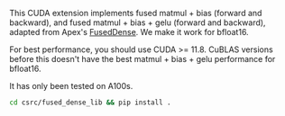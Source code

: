 This CUDA extension implements fused matmul + bias (forward and backward), and fused matmul + bias + gelu
(forward and backward), adapted from Apex's
[FusedDense](https://github.com/NVIDIA/apex/tree/master/apex/fused_dense).
We make it work for bfloat16.

For best performance, you should use CUDA >= 11.8. CuBLAS versions before
this doesn't have the best matmul + bias + gelu performance for bfloat16.

It has only been tested on A100s.

```sh
cd csrc/fused_dense_lib && pip install .
```
